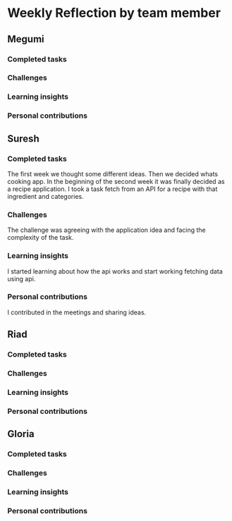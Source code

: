 # Weekly Reflection by team member

## Megumi

### Completed tasks

### Challenges

### Learning insights

### Personal contributions

## Suresh

### Completed tasks
The first week we thought some different ideas. Then we decided whats cooking app. 
In the beginning of the second week it was finally decided as a recipe application. I took a task fetch from an API for a recipe with that ingredient and categories.
### Challenges
The challenge was agreeing with the application idea and facing the complexity of the task.
### Learning insights
I started learning about how the api works and start working fetching data using api. 
### Personal contributions
I contributed in the meetings and sharing ideas.

## Riad

### Completed tasks

### Challenges

### Learning insights

### Personal contributions

## Gloria

### Completed tasks

### Challenges

### Learning insights

### Personal contributions
